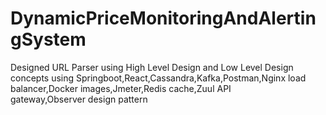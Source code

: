 # DynamicPriceMonitoringAndAlertingSystem
Designed URL Parser using High Level Design and Low Level Design concepts using Springboot,React,Cassandra,Kafka,Postman,Nginx load balancer,Docker images,Jmeter,Redis cache,Zuul API gateway,Observer design pattern
